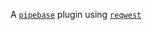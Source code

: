 A [`pipebase`] plugin using [`reqwest`]

[`pipebase`]: https://github.com/pipebase/pipebase
[`reqwest`]: https://github.com/seanmonstar/reqwest